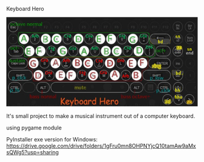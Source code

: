 Keyboard Hero

![Alt text](data/background.png?raw=true "Preview")

It's small project to make a musical instrument out of a computer keyboard.

using pygame module

PyInstaller exe version for Windows:
https://drive.google.com/drive/folders/1gFru0mn8OHPNYjcQ10tamAw9aMxsQWg5?usp=sharing
